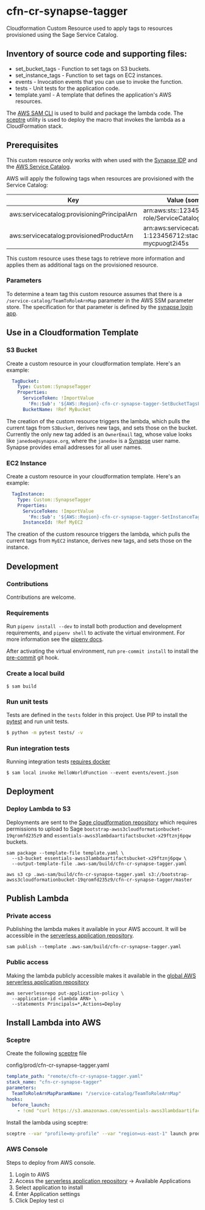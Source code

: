 # cfn-cr-synapse-tagger

Cloudformation Custom Resource used to apply tags to resources provisioned using the
Sage Service Catalog.

## Inventory of source code and supporting files:

- set_bucket_tags - Function to set tags on S3 buckets.
- set_instance_tags - Function to set tags on EC2 instances.
- events - Invocation events that you can use to invoke the function.
- tests - Unit tests for the application code.
- template.yaml - A template that defines the application's AWS resources.

The [AWS SAM CLI](https://docs.aws.amazon.com/serverless-application-model/latest/developerguide/serverless-sam-cli-install.html) is used to build and package the lambda code. The [sceptre](https://github.com/Sceptre/sceptre)
utility is used to deploy the macro that invokes the lambda as a CloudFormation stack.

## Prerequisites

This custom resource only works with when used with the
[Synapse IDP](https://github.com/Sage-Bionetworks/synapse-login-scipool) and the
[AWS Service Catalog](https://aws.amazon.com/servicecatalog).

AWS will apply the following tags when resources are provisioned with the Service Catalog:

|Key                                        |Value (something like)                                                    |
|-------------------------------------------|--------------------------------------------------------------------------|
|aws:servicecatalog:provisioningPrincipalArn|arn:aws:sts::123456712:assumed-role/ServiceCatalogEndusers/1234567        |
|aws:servicecatalog:provisionedProductArn   |arn:aws:servicecatalog:us-east-1:123456712:stack/my-product/pp-mycpuogt2i45s|

This custom resource uses these tags to retrieve more information and applies
them as additional tags on the provisioned resource.

### Parameters

To determine a team tag this custom resource assumes that there is a `/service-catalog/TeamToRoleArnMap`
parameter in the AWS SSM parameter store.  The specification for that parameter is defined by the
[synapse login app](https://github.com/Sage-Bionetworks/synapse-login-scipool#team-to-role-map).

## Use in a Cloudformation Template

### S3 Bucket

Create a custom resource in your cloudformation template. Here's an example:
```yaml
  TagBucket:
    Type: Custom::SynapseTagger
    Properties:
      ServiceToken: !ImportValue
        'Fn::Sub': '${AWS::Region}-cfn-cr-synapse-tagger-SetBucketTagsFunctionArn'
      BucketName: !Ref MyBucket
```

The creation of the custom resource triggers the lambda, which pulls the current
tags from `S3Bucket`, derives new tags, and sets those on the bucket. Currently
the only new tag added is an `OwnerEmail` tag, whose value looks like
`janedoe@synapse.org`, where the `janedoe` is a
[Synapse](https://www.synapse.org/) user name. Synapse provides email addresses
for all user names.

### EC2 Instance

Create a custom resource in your cloudformation template. Here's an example:
```yaml
  TagInstance:
    Type: Custom::SynapseTagger
    Properties:
      ServiceToken: !ImportValue
        'Fn::Sub': '${AWS::Region}-cfn-cr-synapse-tagger-SetInstanceTagsFunctionArn'
      InstanceId: !Ref MyEC2
```

The creation of the custom resource triggers the lambda, which pulls the current
tags from `MyEC2` instance, derives new tags, and sets those on the instance.

## Development

### Contributions
Contributions are welcome.

### Requirements
Run `pipenv install --dev` to install both production and development
requirements, and `pipenv shell` to activate the virtual environment. For more
information see the [pipenv docs](https://pipenv.pypa.io/en/latest/).

After activating the virtual environment, run `pre-commit install` to install
the [pre-commit](https://pre-commit.com/) git hook.

### Create a local build

```shell script
$ sam build
```

### Run unit tests
Tests are defined in the `tests` folder in this project. Use PIP to install the
[pytest](https://docs.pytest.org/en/latest/) and run unit tests.

```bash
$ python -m pytest tests/ -v
```

### Run integration tests
Running integration tests
[requires docker](https://docs.aws.amazon.com/serverless-application-model/latest/developerguide/sam-cli-command-reference-sam-local-start-api.html)

```shell script
$ sam local invoke HelloWorldFunction --event events/event.json
```

## Deployment

### Deploy Lambda to S3
Deployments are sent to the
[Sage cloudformation repository](https://bootstrap-awss3cloudformationbucket-19qromfd235z9.s3.amazonaws.com/index.html)
which requires permissions to upload to Sage
`bootstrap-awss3cloudformationbucket-19qromfd235z9` and
`essentials-awss3lambdaartifactsbucket-x29ftznj6pqw` buckets.

```shell script
sam package --template-file template.yaml \
  --s3-bucket essentials-awss3lambdaartifactsbucket-x29ftznj6pqw \
  --output-template-file .aws-sam/build/cfn-cr-synapse-tagger.yaml

aws s3 cp .aws-sam/build/cfn-cr-synapse-tagger.yaml s3://bootstrap-awss3cloudformationbucket-19qromfd235z9/cfn-cr-synapse-tagger/master
```

## Publish Lambda

### Private access
Publishing the lambda makes it available in your AWS account.  It will be accessible in
the [serverless application repository](https://console.aws.amazon.com/serverlessrepo).

```shell script
sam publish --template .aws-sam/build/cfn-cr-synapse-tagger.yaml
```

### Public access
Making the lambda publicly accessible makes it available in the
[global AWS serverless application repository](https://serverlessrepo.aws.amazon.com/applications)

```shell script
aws serverlessrepo put-application-policy \
  --application-id <lambda ARN> \
  --statements Principals=*,Actions=Deploy
```

## Install Lambda into AWS

### Sceptre
Create the following [sceptre](https://github.com/Sceptre/sceptre) file

config/prod/cfn-cr-synapse-tagger.yaml
```yaml
template_path: "remote/cfn-cr-synapse-tagger.yaml"
stack_name: "cfn-cr-synapse-tagger"
parameters:
  TeamToRoleArnMapParamName: "/service-catalog/TeamToRoleArnMap"
hooks:
  before_launch:
    - !cmd "curl https://s3.amazonaws.com/essentials-awss3lambdaartifactsbucket-x29ftznj6pqw/it-lambda-set-bucket-tags/master/cfn-cr-synapse-tagger.yaml --create-dirs -o templates/remote/cfn-cr-synapse-tagger.yaml"
```

Install the lambda using sceptre:
```bash script
sceptre --var "profile=my-profile" --var "region=us-east-1" launch prod/cfn-cr-synapse-tagger
```

### AWS Console
Steps to deploy from AWS console.

1. Login to AWS
2. Access the
[serverless application repository](https://console.aws.amazon.com/serverlessrepo)
-> Available Applications
3. Select application to install
4. Enter Application settings
5. Click Deploy
test ci
